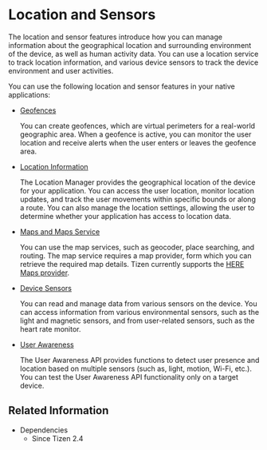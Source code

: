 # Location and Sensors

The location and sensor features introduce how you can manage information about the geographical location and surrounding environment of the device, as well as human activity data. You can use a location service to track location information, and various device sensors to track the device environment and user activities.

You can use the following location and sensor features in your native applications:

- [Geofences](geofences.md)

  You can create geofences, which are virtual perimeters for a real-world geographic area. When a geofence is active, you can monitor the user location and receive alerts when the user enters or leaves the geofence area.

- [Location Information](location.md)

  The Location Manager provides the geographical location of the device for your application. You can access the user location, monitor location updates, and track the user movements within specific bounds or along a route. You can also manage the location settings, allowing the user to determine whether your application has access to location data.

- [Maps and Maps Service](maps.md)

  You can use the map services, such as geocoder, place searching, and routing. The map service requires a map provider, form which you can retrieve the required map details. Tizen currently supports the [HERE Maps provider](https://developer.here.com/).

- [Device Sensors](device-sensors.md)

  You can read and manage data from various sensors on the device. You can access information from various environmental sensors, such as the light and magnetic sensors, and from user-related sensors, such as the heart rate monitor.
  
- [User Awareness](user-awareness.md)  

  The User Awareness API provides functions to detect user presence and location based on multiple sensors (such as, light, motion, Wi-Fi, etc.). You can test the User Awareness API functionality only on a target device.


## Related Information
- Dependencies
  - Since Tizen 2.4
